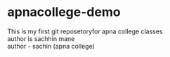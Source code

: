 # apnacollege-demo
This is my first git reposetoryfor apna college classes
<br>
author is sachhin mane
<br>
author - sachin (apna college)